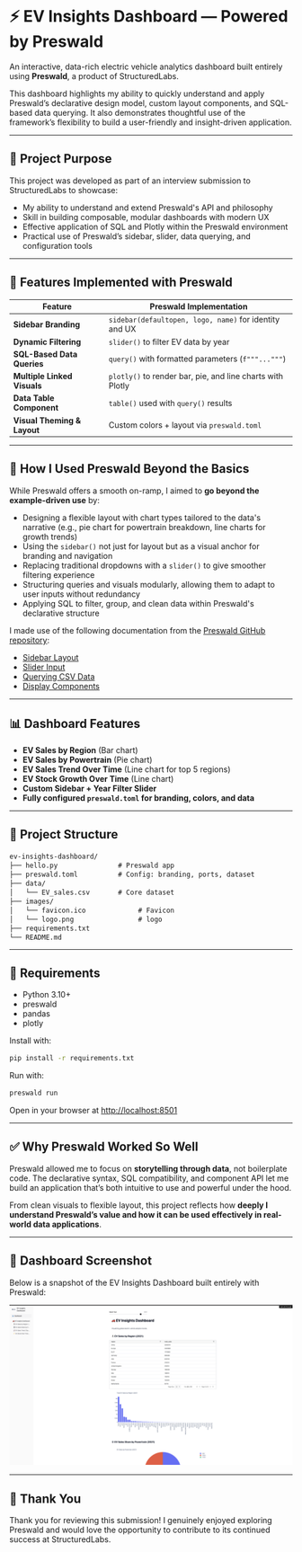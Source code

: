 # ⚡ EV Insights Dashboard — Powered by Preswald

An interactive, data-rich electric vehicle analytics dashboard built entirely using **Preswald**, a product of StructuredLabs.

This dashboard highlights my ability to quickly understand and apply Preswald’s declarative design model, custom layout components, and SQL-based data querying. It also demonstrates thoughtful use of the framework’s flexibility to build a user-friendly and insight-driven application.

---

## 🎯 Project Purpose

This project was developed as part of an interview submission to StructuredLabs to showcase:

- My ability to understand and extend Preswald's API and philosophy
- Skill in building composable, modular dashboards with modern UX
- Effective application of SQL and Plotly within the Preswald environment
- Practical use of Preswald’s sidebar, slider, data querying, and configuration tools

---

## 🚀 Features Implemented with Preswald

| Feature                                | Preswald Implementation                                          |
|----------------------------------------|------------------------------------------------------------------|
| **Sidebar Branding**                   | `sidebar(defaultopen, logo, name)` for identity and UX           |
| **Dynamic Filtering**                  | `slider()` to filter EV data by year                             |
| **SQL-Based Data Queries**             | `query()` with formatted parameters (`f"""..."""`)               |
| **Multiple Linked Visuals**            | `plotly()` to render bar, pie, and line charts with Plotly       |
| **Data Table Component**               | `table()` used with `query()` results                            |
| **Visual Theming & Layout**            | Custom colors + layout via `preswald.toml`                       |

---

## 🧠 How I Used Preswald Beyond the Basics

While Preswald offers a smooth on-ramp, I aimed to **go beyond the example-driven use** by:

- Designing a flexible layout with chart types tailored to the data's narrative (e.g., pie chart for powertrain breakdown, line charts for growth trends)
- Using the `sidebar()` not just for layout but as a visual anchor for branding and navigation
- Replacing traditional dropdowns with a `slider()` to give smoother filtering experience
- Structuring queries and visuals modularly, allowing them to adapt to user inputs without redundancy
- Applying SQL to filter, group, and clean data within Preswald's declarative structure

I made use of the following documentation from the [Preswald GitHub repository](https://github.com/StructuredLabs/preswald):

- [Sidebar Layout](https://github.com/StructuredLabs/preswald/blob/main/docs/layout/sidebar.mdx)
- [Slider Input](https://github.com/StructuredLabs/preswald/blob/main/docs/layout/sizing.mdx)
- [Querying CSV Data](https://github.com/StructuredLabs/preswald/blob/main/docs/data/query.mdx)
- [Display Components](https://github.com/StructuredLabs/preswald/blob/main/docs/displays/plotly.mdx)

---

## 📊 Dashboard Features

- **EV Sales by Region** (Bar chart)
- **EV Sales by Powertrain** (Pie chart)
- **EV Sales Trend Over Time** (Line chart for top 5 regions)
- **EV Stock Growth Over Time** (Line chart)
- **Custom Sidebar + Year Filter Slider**
- **Fully configured `preswald.toml` for branding, colors, and data**

---

## 🧱 Project Structure

```
ev-insights-dashboard/
├── hello.py               # Preswald app
├── preswald.toml          # Config: branding, ports, dataset
├── data/
│   └── EV_sales.csv       # Core dataset
├── images/
│   └── favicon.ico             # Favicon
│   └── logo.png                # logo
├── requirements.txt
└── README.md
```

---

## 🧰 Requirements

- Python 3.10+
- preswald
- pandas
- plotly

Install with:

```bash
pip install -r requirements.txt
```

Run with:

```bash
preswald run
```

Open in your browser at [http://localhost:8501](http://localhost:8501)

---

## ✅ Why Preswald Worked So Well

Preswald allowed me to focus on **storytelling through data**, not boilerplate code. The declarative syntax, SQL compatibility, and component API let me build an application that’s both intuitive to use and powerful under the hood.

From clean visuals to flexible layout, this project reflects how **deeply I understand Preswald’s value and how it can be used effectively in real-world data applications**.

---

## 📸 Dashboard Screenshot
Below is a snapshot of the EV Insights Dashboard built entirely with Preswald:

![EV Dashboard Screenshot](Assets/dashboard.png)

---

## 🙌 Thank You

Thank you for reviewing this submission! I genuinely enjoyed exploring Preswald and would love the opportunity to contribute to its continued success at StructuredLabs.
